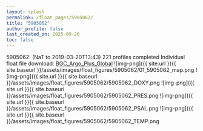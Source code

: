 ```yaml
---
layout: splash
permalink: /float_pages/5905062/
title: "5905062"
author_profile: false
last_created_on: 2025-09-26
toc: false
---
```

 
5905062:  (NaT to 2019-03-20T13:43)
221 profiles completed
Individual float file download: [BGC_Argo_Plus_Global](https://ftp.soest.hawaii.edu/bgc_argo_plus/Individual_Floats/outliers_removed/5905062_Sprof_processed.nc)
![img-png]({{ site.url }}{{ site.baseurl }}/assets/images/float_figures/5905062/01_5905062_map.png
![img-png]({{ site.url }}{{ site.baseurl }}/assets/images/float_figures/5905062/5905062_DOXY.png
![img-png]({{ site.url }}{{ site.baseurl }}/assets/images/float_figures/5905062/5905062_PRES.png
![img-png]({{ site.url }}{{ site.baseurl }}/assets/images/float_figures/5905062/5905062_PSAL.png
![img-png]({{ site.url }}{{ site.baseurl }}/assets/images/float_figures/5905062/5905062_TEMP.png
